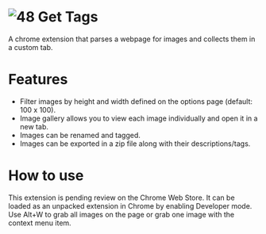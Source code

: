 # ![48](https://user-images.githubusercontent.com/31421308/174459711-3a05955a-b444-4423-ae85-36e655bcc5de.png) Get Tags
A chrome extension that parses a webpage for images and collects them in a custom tab. 

# Features
- Filter images by height and width defined on the options page (default: 100 x 100).
- Image gallery allows you to view each image individually and open it in a new tab.
- Images can be renamed and tagged.
- Images can be exported in a zip file along with their descriptions/tags.

# How to use
This extension is pending review on the Chrome Web Store. It can be loaded as an unpacked extension in Chrome by enabling Developer mode. Use Alt+W to grab all images on the page or grab one image with the context menu item.
